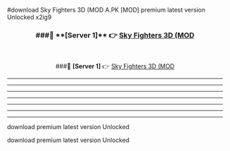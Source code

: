 #download Sky Fighters 3D (MOD A.PK [MOD] premium latest version Unlocked x2ig9 



<div align="center">
<h3>###🔹 **[Server 1]** 👉 <a href="https://download1apk.web.app/">Sky Fighters 3D (MOD</a></h3><br>


###🔹 **[Server 1]** 👉 <a href="https://download1apk.web.app/">Sky Fighters 3D (MOD</a></h3>
</div>



----------------------------------------------------------

----------------------------------------------------------

----------------------------------------------------------

----------------------------------------------------------

----------------------------------------------------------

----------------------------------------------------------

----------------------------------------------------------

download premium latest version Unlocked

download premium latest version Unlocked
